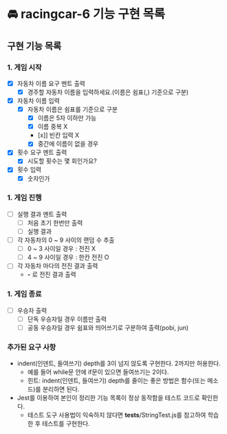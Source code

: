 # 🚘 racingcar-6 기능 구현 목록

## 구현 기능 목록

### 1. 게임 시작

- [x] 자동차 이름 요구 멘트 출력
  - [x] 경주할 자동차 이름을 입력하세요.(이름은 쉼표(,) 기준으로 구분)
- [x] 자동차 이름 입력
  - [x] 자동차 이름은 쉼표를 기준으로 구분
    - [x] 이름은 5자 이하만 가능
    - [x] 이름 중복 X
    - [x]] 빈칸 입력 X
    - [x] 중간에 이름이 없을 경우
- [x] 횟수 요구 멘트 출력
  - [x] 시도할 횟수는 몇 회인가요?
- [x] 횟수 입력
  - [x] 숫자인가

### 1. 게임 진행

- [ ] 실행 결과 멘트 출력
  - [ ] 처음 초기 한번만 출력
  - [ ] 실행 결과
- [ ] 각 자동차의 0 ~ 9 사이의 랜덤 수 추출
  - [ ] 0 ~ 3 사이일 경우 : 전진 X
  - [ ] 4 ~ 9 사이일 경우 : 한칸 전진 O
- [ ] 각 자동차 마다의 전진 결과 출력
  - **-** 로 전진 결과 출력

### 1. 게임 종료

- [ ] 우승자 출력
  - [ ] 단독 우승자일 경우 이름만 출력
  - [ ] 공동 우승자일 경우 쉼표와 띄어쓰기로 구분하여 출력(pobi, jun)

### 추가된 요구 사항

- indent(인덴트, 들여쓰기) depth를 3이 넘지 않도록 구현한다. 2까지만 허용한다.
  - 예를 들어 while문 안에 if문이 있으면 들여쓰기는 2이다.
  - 힌트: indent(인덴트, 들여쓰기) depth를 줄이는 좋은 방법은 함수(또는 메소드)를 분리하면 된다.
- Jest를 이용하여 본인이 정리한 기능 목록이 정상 동작함을 테스트 코드로 확인한다.
  - 테스트 도구 사용법이 익숙하지 않다면 **tests**/StringTest.js를 참고하여 학습한 후 테스트를 구현한다.
